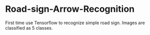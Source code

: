 # Road-sign-Arrow-Recognition
First time use Tensorflow to recognize simple road sign. Images are classified as 5 classes.
